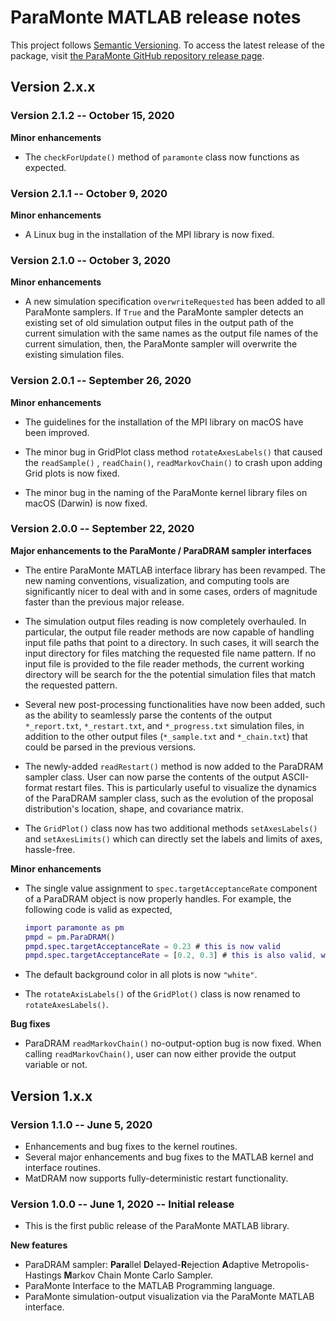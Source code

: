 # ParaMonte MATLAB release notes

This project follows [Semantic Versioning](https://semver.org/). 
To access the latest release of the package, visit [the ParaMonte GitHub repository release page](https://github.com/cdslaborg/paramonte/releases).  

## **Version 2.x.x**  

### Version  2.1.2 -- October 15, 2020  

**Minor enhancements**  

+   The `checkForUpdate()` method of `paramonte` class now functions as expected.  

### Version  2.1.1 -- October 9, 2020  

**Minor enhancements**  

+   A Linux bug in the installation of the MPI library is now fixed.

### Version  2.1.0 -- October 3, 2020  

**Minor enhancements**  

+   A new simulation specification `overwriteRequested` has 
    been added to all ParaMonte samplers. If `True` and the 
    ParaMonte sampler detects an existing set of old simulation 
    output files in the output path of the current simulation with 
    the same names as the output file names of the current simulation, 
    then, the ParaMonte sampler will overwrite the existing simulation files.  

### Version  2.0.1 -- September 26, 2020  

**Minor enhancements**  

+   The guidelines for the installation of the 
    MPI library on macOS have been improved.  

+   The minor bug in GridPlot class method `rotateAxesLabels()` that caused 
    the `readSample()` , `readChain()`, `readMarkovChain()` to crash upon adding 
    Grid plots is now fixed.  

+   The minor bug in the naming of the ParaMonte kernel library files on macOS 
    (Darwin) is now fixed.  

### Version  2.0.0 -- September 22, 2020  

**Major enhancements to the ParaMonte / ParaDRAM sampler interfaces**  

+   The entire ParaMonte MATLAB interface library has been revamped.
    The new naming conventions, visualization, and computing tools 
    are significantly nicer to deal with and in some cases, orders 
    of magnitude faster than the previous major release.

+   The simulation output files reading is now completely overhauled. In particular, 
    the output file reader methods are now capable of handling input file paths that 
    point to a directory. In such cases, it will search the input directory for files 
    matching the requested file name pattern. If no input file is provided to the file 
    reader methods, the current working directory will be search for the the potential 
    simulation files that match the requested pattern. 

+   Several new post-processing functionalities have now been added, such as
    the ability to seamlessly parse the contents of the output `*_report.txt`, 
    `*_restart.txt`, and `*_progress.txt` simulation files, in addition to the
    other output files (`*_sample.txt` and `*_chain.txt`) that could be parsed
    in the previous versions.

+   The newly-added `readRestart()` method is now added to the ParaDRAM sampler 
    class. User can now parse the contents of the output ASCII-format restart files. 
    This is particularly useful to visualize the dynamics of the ParaDRAM sampler class, 
    such as the evolution of the proposal distribution's location, shape, and covariance 
    matrix.  

+   The `GridPlot()` class now has two additional methods `setAxesLabels()` and 
    `setAxesLimits()` which can directly set the labels and limits of axes, hassle-free.

**Minor enhancements**  

+   The single value assignment to `spec.targetAcceptanceRate` component of a ParaDRAM object is now properly handles. 
    For example, the following code is valid as expected,  
    ```matlab  
    import paramonte as pm
    pmpd = pm.ParaDRAM()
    pmpd.spec.targetAcceptanceRate = 0.23 # this is now valid
    pmpd.spec.targetAcceptanceRate = [0.2, 0.3] # this is also valid, which limits the acceptance rate to the specified range
    ```  

+   The default background color in all plots is now `"white"`.  
+   The `rotateAxisLabels()` of the `GridPlot()` class is now renamed to `rotateAxesLabels()`.  

**Bug fixes**  

+   ParaDRAM `readMarkovChain()` no-output-option bug is now fixed. 
    When calling `readMarkovChain()`, user can now either provide the output variable or not.  

## **Version 1.x.x**  

### Version  1.1.0 -- June 5, 2020  

+   Enhancements and bug fixes to the kernel routines.  
+   Several major enhancements and bug fixes to the MATLAB kernel and interface routines.  
+   MatDRAM now supports fully-deterministic restart functionality.  

### Version  1.0.0 -- June 1, 2020 -- Initial release  

+   This is the first public release of the ParaMonte MATLAB library.  

**New features**  

+   ParaDRAM sampler: **Para**llel **D**elayed-**R**ejection **A**daptive Metropolis-Hastings **M**arkov Chain Monte Carlo Sampler.  
+   ParaMonte Interface to the MATLAB Programming language.  
+   ParaMonte simulation-output visualization via the ParaMonte MATLAB interface.  
